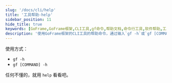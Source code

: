 ```yaml
---
slug: '/docs/cli/help'
title: '工具帮助-help'
sidebar_position: 11
hide_title: true
keywords: [GoFrame,GoFrame框架,CLI工具,gf命令,帮助文档,命令行工具,软件帮助,工具使用,sidebar位置]
description: '使用GoFrame框架的CLI工具的帮助命令，通过输入`gf -h`或`gf [COMMAND] -h`来获取帮助信息。如果您在使用过程中遇到问题，可随时使用help命令查询相关帮助。在这里，您还可以了解到具体的sidebar位置的相关信息。'
---
```


使用方式：

- `gf -h`
- `gf [COMMAND] -h`

任何不懂的，就用 `help` 看看吧。